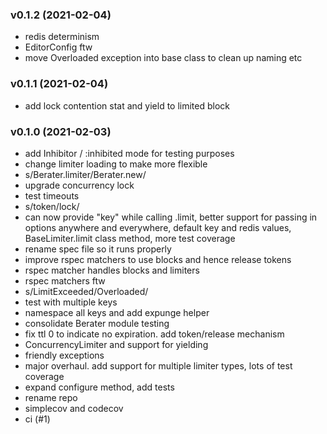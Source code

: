 ###  v0.1.2  (2021-02-04)
- redis determinism
- EditorConfig ftw
- move Overloaded exception into base class to clean up naming etc

###  v0.1.1  (2021-02-04)
- add lock contention stat and yield to limited block

###  v0.1.0  (2021-02-03)
- add Inhibitor / :inhibited mode for testing purposes
- change limiter loading to make more flexible
- s/Berater.limiter/Berater.new/
- upgrade concurrency lock
- test timeouts
- s/token/lock/
- can now provide "key" while calling .limit, better support for passing in options anywhere and everywhere, default key and redis values, BaseLimiter.limit class method, more test coverage
- rename spec file so it runs properly
- improve rspec matchers to use blocks and hence release tokens
- rspec matcher handles blocks and limiters
- rspec matchers ftw
- s/LimitExceeded/Overloaded/
- test with multiple keys
- namespace all keys and add expunge helper
- consolidate Berater module testing
- fix ttl 0 to indicate no expiration.  add token/release mechanism
- ConcurrencyLimiter and support for yielding
- friendly exceptions
- major overhaul.  add support for multiple limiter types, lots of test coverage
- expand configure method, add tests
- rename repo
- simplecov and codecov
- ci (#1)


